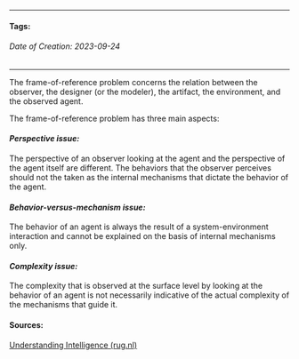 __________________________________________________________________________
#### **Tags:** 
###### *Date of Creation: 2023-09-24*
__________________________________________________________________________

The frame-of-reference problem concerns the
relation between the observer, the designer (or the modeler), the artifact, the environment, and the observed agent.

The frame-of-reference problem has three main aspects:

#### *Perspective issue:*
The perspective of an observer looking at the agent and the perspective of the agent itself are different. The behaviors that the observer perceives should not the taken as the internal mechanisms that dictate the behavior of the agent.

#### *Behavior-versus-mechanism issue:*
The behavior of an agent is always the result of a system-environment interaction and cannot be explained on the basis of internal mechanisms only.

#### *Complexity issue:* 
The complexity that is observed at the surface level by looking at the behavior of an agent is not necessarily indicative of the actual complexity of the mechanisms that guide it.

#### Sources:
[Understanding Intelligence (rug.nl)](https://web-s-ebscohost-com.proxy-ub.rug.nl/ehost/ebookviewer/ebook/bmxlYmtfXzEyNTQ5X19BTg2?sid=6f42bd39-33d6-4256-abac-3e1fc3598147@redis&vid=0&format=EB&rid=1)